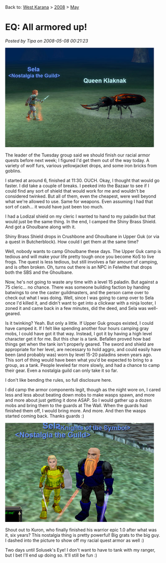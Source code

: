 Back to: [West Karana](/posts/westkarana.md) > [2008](/posts/2008/westkarana.md) > [May](./westkarana.md)
# EQ: All armored up!

*Posted by Tipa on 2008-05-08 00:21:23*

![eqgame-2008-05-07-20-01-18-46.jpg](../../../uploads/2008/05/eqgame-2008-05-07-20-01-18-46.jpg)

The leader of the Tuesday group said we should finish our racial armor quests before next week; I figured I'd get them out of the way today. A variety of wolf furs, various yellowjacket drops, and some iron bricks from goblins.

I started at around 6, finished at 11:30. OUCH. Okay, I thought that would go faster. I did take a couple of breaks. I peeked into the Bazaar to see if I could find any sort of shield that would work for me and wouldn't be considered twinked. But all of them, even the cheapest, were well beyond what we're allowed to use. Same for weapons. Even assuming I had that sort of cash... it would have just been too much.

I had a Lodizal shield on my cleric I wanted to hand to my paladin but that would just be the same thing. In the end, I camped the Shiny Brass Shield. And got a Ghoulbane along with it.

Shiny Brass Shield drops in Crushbone and Ghoulbane in Upper Guk (or via a quest in Butcherblock). How could I get them at the same time?

Well, nobody wants to camp Ghoulbane these days. The Upper Guk camp is tedious and will make your life pretty tough once you become KoS to live frogs. The quest is less tedious, but still involves a fair amount of camping, and is often broken. Oh, turns out there is an NPC in Felwithe that drops both the SBS and the Ghoulbane.

Now, he's not going to waste any time with a level 15 paladin. But against a 75 cleric... no chance. There was someone building faction by handing batwings to one the caster guildmasters, and the person came over to check out what I was doing. Well, since I was going to camp over to Sela once I'd killed it, and didn't want to get into a clickwar with a ninja looter, I zoned it and came back in a few minutes, did the deed, and Sela was well-geared.

Is it twinking? Yeah. But only a little. If Upper Guk groups existed, I could have camped it. If I felt like spending another four hours camping gray mobs, I could have got it that way. Instead, I got it by having a high level character get it for me. But this char is a tank. Befallen proved how bad things get when the tank isn't properly geared. The sword and shield are appropriate for her level, are necessary to hold aggro, and could easily have been (and probably was) worn by level 15-20 paladins seven years ago. This sort of thing would have been what you'd be expected to bring to a group, as a tank. People leveled far more slowly, and had a chance to camp their gear. Even a nostalgia guild can only take it so far.

I don't like bending the rules, so full disclosure here.

I did camp the armor components legit, though as the night wore on, I cared less and less about beating down mobs to make wasps spawn, and more and more about just getting it done ASAP. So I would gather up a dozen mobs and bring them to the guards at The Wall. When the guards had finished them off, I would bring more. And more. And then the wasps started coming back. Thanks guards :)

![eqgame-2008-05-07-23-28-40-62.jpg](../../../uploads/2008/05/eqgame-2008-05-07-23-28-40-62.jpg)

Shout out to Kuron, who finally finished his warrior epic 1.0 after what was it, six years? This nostalgia thing is pretty powerful! Big grats to the big guy. I dashed into the picture to show off my racial quest armor as well :)

Two days until Solusek's Eye! I don't want to have to tank with my ranger, but I bet I'll end up doing so. It'll still be fun :)

